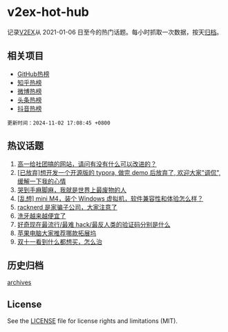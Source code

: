 # v2ex-hot-hub

 记录[V2EX](https://www.v2ex.com/)从 2021-01-06 日至今的热门话题。每小时抓取一次数据，按天[归档](archives)。
 
 ## 相关项目

- [GitHub热榜](https://github.com/lonnyzhang423/github-hot-hub)
- [知乎热榜](https://github.com/lonnyzhang423/zhihu-hot-hub)
- [微博热榜](https://github.com/lonnyzhang423/weibo-hot-hub)
- [头条热榜](https://github.com/lonnyzhang423/toutiao-hot-hub)
- [抖音热榜](https://github.com/lonnyzhang423/douyin-hot-hub)


 `更新时间：2024-11-02 17:08:45 +0800`

## 热议话题

1. [高一给社团搞的网站，请问有没有什么可以改进的？](https://www.v2ex.com/t/1085859)
1. [[已放弃]想开发一个开源版的 typora, 做完 demo 后放弃了, 欢迎大家"调侃", 缓解一下我的心情](https://www.v2ex.com/t/1085851)
1. [哭到手麻脚麻，我就是世界上最废物的人](https://www.v2ex.com/t/1085913)
1. [[乱想] mini M4，装个 Windows 虚拟机，软件兼容性和体验怎么样？](https://www.v2ex.com/t/1085933)
1. [racknerd 是家骗子公司，大家注意了](https://www.v2ex.com/t/1085935)
1. [洗牙越来越便宜了](https://www.v2ex.com/t/1085905)
1. [好奇现在最流行/最难 hack/最反人类的验证码分别是什么](https://www.v2ex.com/t/1085881)
1. [苹果电脑大家推荐哪款拓展坞](https://www.v2ex.com/t/1085938)
1. [双十一看到什么都想买，怎么治](https://www.v2ex.com/t/1085978)

## 历史归档

[archives](archives)

## License

See the [LICENSE](LICENSE) file for license rights and limitations (MIT).
